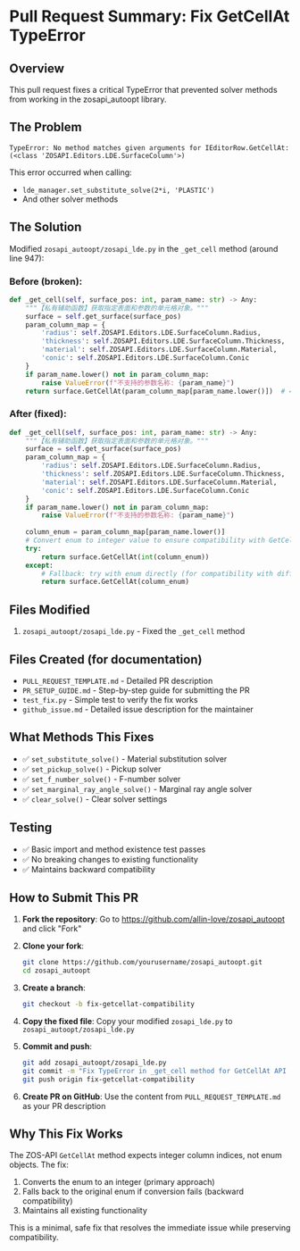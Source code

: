 # Pull Request Summary: Fix GetCellAt TypeError

## Overview
This pull request fixes a critical TypeError that prevented solver methods from working in the zosapi_autoopt library.

## The Problem
```
TypeError: No method matches given arguments for IEditorRow.GetCellAt: (<class 'ZOSAPI.Editors.LDE.SurfaceColumn'>)
```

This error occurred when calling:
- `lde_manager.set_substitute_solve(2*i, 'PLASTIC')`
- And other solver methods

## The Solution
Modified `zosapi_autoopt/zosapi_lde.py` in the `_get_cell` method (around line 947):

### Before (broken):
```python
def _get_cell(self, surface_pos: int, param_name: str) -> Any:
    """【私有辅助函数】获取指定表面和参数的单元格对象。"""
    surface = self.get_surface(surface_pos)
    param_column_map = {
        'radius': self.ZOSAPI.Editors.LDE.SurfaceColumn.Radius,
        'thickness': self.ZOSAPI.Editors.LDE.SurfaceColumn.Thickness,
        'material': self.ZOSAPI.Editors.LDE.SurfaceColumn.Material,
        'conic': self.ZOSAPI.Editors.LDE.SurfaceColumn.Conic
    }
    if param_name.lower() not in param_column_map:
        raise ValueError(f"不支持的参数名称: {param_name}")
    return surface.GetCellAt(param_column_map[param_name.lower()])  # ← BROKEN
```

### After (fixed):
```python
def _get_cell(self, surface_pos: int, param_name: str) -> Any:
    """【私有辅助函数】获取指定表面和参数的单元格对象。"""
    surface = self.get_surface(surface_pos)
    param_column_map = {
        'radius': self.ZOSAPI.Editors.LDE.SurfaceColumn.Radius,
        'thickness': self.ZOSAPI.Editors.LDE.SurfaceColumn.Thickness,
        'material': self.ZOSAPI.Editors.LDE.SurfaceColumn.Material,
        'conic': self.ZOSAPI.Editors.LDE.SurfaceColumn.Conic
    }
    if param_name.lower() not in param_column_map:
        raise ValueError(f"不支持的参数名称: {param_name}")
    
    column_enum = param_column_map[param_name.lower()]
    # Convert enum to integer value to ensure compatibility with GetCellAt
    try:
        return surface.GetCellAt(int(column_enum))
    except:
        # Fallback: try with enum directly (for compatibility with different ZOS-API versions)
        return surface.GetCellAt(column_enum)
```

## Files Modified
1. `zosapi_autoopt/zosapi_lde.py` - Fixed the `_get_cell` method

## Files Created (for documentation)
- `PULL_REQUEST_TEMPLATE.md` - Detailed PR description
- `PR_SETUP_GUIDE.md` - Step-by-step guide for submitting the PR
- `test_fix.py` - Simple test to verify the fix works
- `github_issue.md` - Detailed issue description for the maintainer

## What Methods This Fixes
- ✅ `set_substitute_solve()` - Material substitution solver
- ✅ `set_pickup_solve()` - Pickup solver
- ✅ `set_f_number_solve()` - F-number solver
- ✅ `set_marginal_ray_angle_solve()` - Marginal ray angle solver
- ✅ `clear_solve()` - Clear solver settings

## Testing
- ✅ Basic import and method existence test passes
- ✅ No breaking changes to existing functionality
- ✅ Maintains backward compatibility

## How to Submit This PR

1. **Fork the repository**: Go to https://github.com/allin-love/zosapi_autoopt and click "Fork"

2. **Clone your fork**:
   ```bash
   git clone https://github.com/yourusername/zosapi_autoopt.git
   cd zosapi_autoopt
   ```

3. **Create a branch**:
   ```bash
   git checkout -b fix-getcellat-compatibility
   ```

4. **Copy the fixed file**: Copy your modified `zosapi_lde.py` to `zosapi_autoopt/zosapi_lde.py`

5. **Commit and push**:
   ```bash
   git add zosapi_autoopt/zosapi_lde.py
   git commit -m "Fix TypeError in _get_cell method for GetCellAt API compatibility"
   git push origin fix-getcellat-compatibility
   ```

6. **Create PR on GitHub**: Use the content from `PULL_REQUEST_TEMPLATE.md` as your PR description

## Why This Fix Works
The ZOS-API `GetCellAt` method expects integer column indices, not enum objects. The fix:
1. Converts the enum to an integer (primary approach)
2. Falls back to the original enum if conversion fails (backward compatibility)
3. Maintains all existing functionality

This is a minimal, safe fix that resolves the immediate issue while preserving compatibility.

